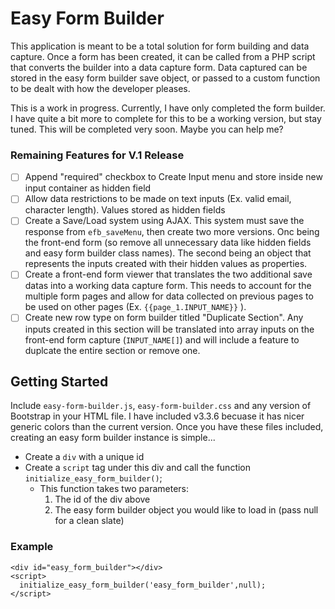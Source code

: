 # Easy Form Builder
This application is meant to be a total solution for form building and data capture. Once a form has been created, it can be called from a PHP script that converts the builder into a data capture form. Data captured can be stored in the easy form builder save object, or passed to a custom function to be dealt with how the developer pleases.

This is a work in progress. Currently, I have only completed the form builder. I have quite a bit more to complete for this to be a working version, but stay tuned. This will be completed very soon. Maybe you can help me?

### Remaining Features for V.1 Release
- [ ] Append "required" checkbox to Create Input menu and store inside new input container as hidden field
- [ ] Allow data restrictions to be made on text inputs (Ex. valid email, character length). Values stored as hidden fields
- [ ] Create a Save/Load system using AJAX. This system must save the response from `efb_saveMenu`, then create two more versions. Onc being the front-end form (so remove all unnecessary data like hidden fields and easy form builder class names). The second being an object that represents the inputs created with their hidden values as properties.
- [ ] Create a front-end form viewer that translates the two additional save datas into a working data capture form. This needs to account for the multiple form pages and allow for data collected on previous pages to be used on other pages (Ex. `{{page_1.INPUT_NAME}}` ).
- [ ] Create new row type on form builder titled "Duplicate Section". Any inputs created in this section will be translated into array inputs on the front-end form capture (`INPUT_NAME[]`) and will include a feature to duplcate the entire section or remove one.

## Getting Started
Include `easy-form-builder.js`, `easy-form-builder.css` and any version of Bootstrap in your HTML file. I have included v3.3.6 becuase it has nicer generic colors than the current version.
Once you have these files included, creating an easy form builder instance is simple...
- Create a `div` with a unique id
- Create a `script` tag under this div and call the function `initialize_easy_form_builder()`;
  - This function takes two parameters:
    1. The id of the div above
    2. The easy form builder object you would like to load in (pass null for a clean slate)
    
### Example
```
<div id="easy_form_builder"></div>
<script>
  initialize_easy_form_builder('easy_form_builder',null);
</script>
```
